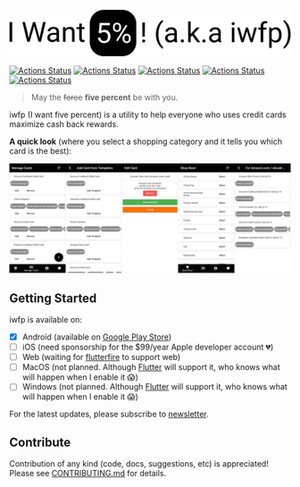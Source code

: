 ![I want 5%! (a.k.a iwfp)](./website/static/img/readme_banner.png)

[![Actions Status](https://github.com/tianhaoz95/iwfp/workflows/package%20apps/badge.svg)](https://github.com/tianhaoz95/iwfp/actions)
[![Actions Status](https://github.com/tianhaoz95/iwfp/workflows/release-docs/badge.svg)](https://github.com/tianhaoz95/iwfp/actions)
[![Actions Status](https://github.com/tianhaoz95/iwfp/workflows/release%20iwfpapi/badge.svg)](https://github.com/tianhaoz95/iwfp/actions)
[![Actions Status](https://github.com/tianhaoz95/iwfp/workflows/release%20iwfpapp%20android/badge.svg)](https://github.com/tianhaoz95/iwfp/actions)
[![Actions Status](https://github.com/tianhaoz95/iwfp/workflows/release%20iwfpapp%20web/badge.svg)](https://github.com/tianhaoz95/iwfp/actions)

> May the ~~force~~ **five percent** be with you.

iwfp (I want five percent) is a utility to help everyone who uses credit cards maximize cash back rewards.

**A quick look** (where you select a shopping category and it tells you which card is the best):

![App Screenshots](./website/static/img/app_screenshots.png)

## Getting Started

iwfp is available on:
- [x] Android (available on [Google Play Store](https://play.google.com/store/apps/details?id=com.jacksonz.iwfpapp&hl=en_US))
- [ ] iOS (need sponsorship for the $99/year Apple developer account 	:broken_heart:)
- [ ] Web (waiting for [flutterfire](https://github.com/FirebaseExtended/flutterfire) to support web)
- [ ] MacOS (not planned. Although [Flutter](https://flutter.dev/) will support it, who knows what will happen when I enable it :scream:)
- [ ] Windows (not planned. Although [Flutter](https://flutter.dev/) will support it, who knows what will happen when I enable it :scream:)

For the latest updates, please subscribe to [newsletter](https://jacksonz.substack.com).

## Contribute

Contribution of any kind (code, docs, suggestions, etc) is appreciated! Please see [CONTRIBUTING.md](./CONTRIBUTING.md) for details.
